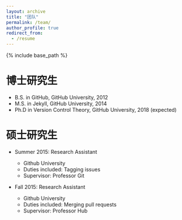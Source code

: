 ```yaml
---
layout: archive
title: "团队"
permalink: /team/
author_profile: true
redirect_from:
  - /resume
---
```


{% include base_path %}

博士研究生
======
* B.S. in GitHub, GitHub University, 2012
* M.S. in Jekyll, GitHub University, 2014
* Ph.D in Version Control Theory, GitHub University, 2018 (expected)

硕士研究生
======
* Summer 2015: Research Assistant
  * Github University
  * Duties included: Tagging issues
  * Supervisor: Professor Git

* Fall 2015: Research Assistant
  * Github University
  * Duties included: Merging pull requests
  * Supervisor: Professor Hub
  

